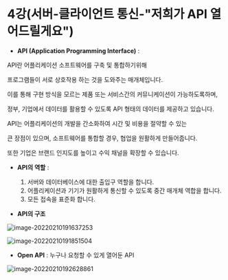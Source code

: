 # 4강(서버-클라이언트 통신-"저희가 API 열어드릴게요")

- **API (Application Programming Interface)** : 

API란 어플리케이션 소프트웨어를 구축 및 통합하기위해

프로그램들이 서로 상호작용 하는 것을 도와주는 매개체입니다. 

 이를 통해 구현 방식을 모르는 제품 또는 서비스간의 커뮤니케이션이 가능하도록하며,

정부, 기업에서 데이터를 활용할 수 있도록 API 형태의 데이터를 제공하고 있습니다.

 API는 어플리케이션의 개발을 간소화하여 시간 및 비용을 절약할 수 있는

큰 장점이 있으며, 소프트웨어를 통합할 경우, 협업을 원활하게 만들어줍니다.

또한 기업은 브랜드 인지도를 높이고 수익 채널을 확장할 수 있습니다.



- **API의 역할** : 
  1. 서버와 데이터베이스에 대한 출입구 역할을 합니다.
  2. 어플리케이션과 기기가 원활하게 통신할 수 있도록 중간 매개체 역합을 합니다.
  3. 모든 접속을 표준화 합니다.



- **API의 구조**

![image-20220210191637253](C:/Users/Administrator/AppData/Roaming/Typora/typora-user-images/image-20220210191637253.png)

![image-20220210191851504](C:/Users/Administrator/AppData/Roaming/Typora/typora-user-images/image-20220210191851504.png)



- **Open API** : 누구나 요청할 수 있게 열어둔 API



![image-20220210192628861](C:/Users/Administrator/AppData/Roaming/Typora/typora-user-images/image-20220210192628861.png)